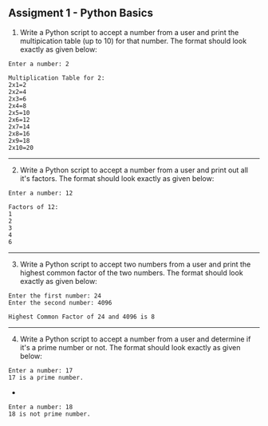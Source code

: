 ## Assigment 1 - Python Basics

1. Write a Python script to accept a number from a user and print the multipication table (up to 10) for that number. The format should look exactly as given below:

```
Enter a number: 2

Multiplication Table for 2:
2x1=2
2x2=4
2x3=6
2x4=8
2x5=10
2x6=12
2x7=14
2x8=16
2x9=18
2x10=20
```

---

2. Write a Python script to accept a number from a user and print out all it's factors. The format should look exactly as given below:

```
Enter a number: 12

Factors of 12:
1
2
3
4
6
```

---

3. Write a Python script to accept two numbers from a user and print the highest common factor of the two numbers. The format should look exactly as given below:

```
Enter the first number: 24
Enter the second number: 4096

Highest Common Factor of 24 and 4096 is 8
```

---

4. Write a Python script to accept a number from a user and determine if it's a prime number or not. The format should look exactly as given below:

```
Enter a number: 17
17 is a prime number.
```

-

```
Enter a number: 18
18 is not prime number.
```